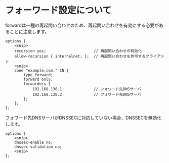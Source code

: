 # フォーワード設定について
forwardは一種の再起問い合わせのため、再起問い合わせを有効にする必要があることに注意します。
```
options {
    <snip>
    recursion yes;                     // 再起問い合わせの有効化
    allow-recursion { internalnet; };  // 再起問い合わせを許可するクライアント
    <snip>
    zone "example.com." IN {
        type forward;
        forward only;
        forwarders {
            192.168.138.1;             // フォワード先DNSサーバ
            192.168.138.2;             // フォワード先DNSサーバ
        };
    };
};
```
フォワード先DNSサーバがDNSSECに対応していない場合、DNSSECを無効化します。
```
options {
    <snip>
    dnssec-enable no;
    dnssec-validation no;
    <snip>
};
```
